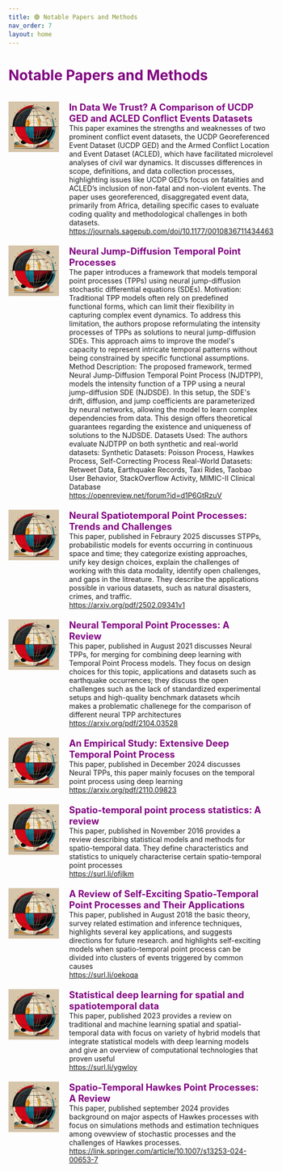```yaml
---
title: 🟣 Notable Papers and Methods
nav_order: 7
layout: home
---
```


<h1 style="color: purple;">Notable Papers and Methods</h1>
<br>

<div style="max-width: 100%;">
  <!-- START -->
<div style="display: flex; justify-content: space-between; align-items: stretch; margin-bottom: 20px;">
    <div style="display: flex; align-items: stretch;">
      <img src="/assets/images/thumb/in_data_we_trust_a_comparison_of_ucdp_ged_and_acled_conflict_events_datasets.jpg" alt="Logo" style="width: 100px; height: 100px; margin-right: 20px;">
      <div style="flex-grow: 1; display: flex; flex-direction: column; justify-content: space-between;">
        <p style="margin: 0; color: purple; font-size: 1.3em; font-weight: bold;">In Data We Trust? A Comparison of UCDP GED and ACLED Conflict Events Datasets</p>
        <p style="margin: 0;">This paper examines the strengths and weaknesses of two prominent conflict event datasets, the UCDP Georeferenced Event Dataset (UCDP GED) and the Armed Conflict Location and Event Dataset (ACLED), which have facilitated microlevel analyses of civil war dynamics. It discusses differences in scope, definitions, and data collection processes, highlighting issues like UCDP GED’s focus on fatalities and ACLED’s inclusion of non-fatal and non-violent events. The paper uses georeferenced, disaggregated event data, primarily from Africa, detailing specific cases to evaluate coding quality and methodological challenges in both datasets.</p>
        <p style="margin: 0;"><a href="https://journals.sagepub.com/doi/10.1177/0010836711434463"><i class="fa-regular fa-file-pdf"></i>https://journals.sagepub.com/doi/10.1177/0010836711434463</a> </p>
      </div>
    </div>
    <!-- <div style="color: lightgray; align-self: flex-start; margin-left: 10px; white-space: nowrap; font-size: 200%;">2022</div>  -->
  </div>

<div style="display: flex; justify-content: space-between; align-items: stretch; margin-bottom: 20px;">
    <div style="display: flex; align-items: stretch;">
      <img src="/assets/images/thumb/neural_jump-diffusion_temporal_point_processes.jpg" alt="Logo" style="width: 100px; height: 100px; margin-right: 20px;">
      <div style="flex-grow: 1; display: flex; flex-direction: column; justify-content: space-between;">
        <p style="margin: 0; color: purple; font-size: 1.3em; font-weight: bold;">Neural Jump-Diffusion Temporal Point Processes</p>
        <p style="margin: 0;">The paper introduces a framework that models temporal point processes (TPPs) using neural jump-diffusion stochastic differential equations (SDEs).  Motivation: Traditional TPP models often rely on predefined functional forms, which can limit their flexibility in capturing complex event dynamics. To address this limitation, the authors propose reformulating the intensity processes of TPPs as solutions to neural jump-diffusion SDEs. This approach aims to improve the model's capacity to represent intricate temporal patterns without being constrained by specific functional assumptions. Method Description: The proposed framework, termed Neural Jump-Diffusion Temporal Point Process (NJDTPP), models the intensity function of a TPP using a neural jump-diffusion SDE (NJDSDE). In this setup, the SDE's drift, diffusion, and jump coefficients are parameterized by neural networks, allowing the model to learn complex dependencies from data. This design offers theoretical guarantees regarding the existence and uniqueness of solutions to the NJDSDE. Datasets Used: The authors evaluate NJDTPP on both synthetic and real-world datasets: Synthetic Datasets: Poisson Process, Hawkes Process, Self-Correcting Process Real-World Datasets: Retweet Data, Earthquake Records, Taxi Rides, Taobao User Behavior, StackOverflow Activity, MIMIC-II Clinical Database</p>
        <p style="margin: 0;"><a href="https://openreview.net/forum?id=d1P6GtRzuV"><i class="fa-regular fa-file-pdf"></i>https://openreview.net/forum?id=d1P6GtRzuV</a> </p>
      </div>
    </div>
    <!-- <div style="color: lightgray; align-self: flex-start; margin-left: 10px; white-space: nowrap; font-size: 200%;">2022</div>  -->
  </div>

<div style="display: flex; justify-content: space-between; align-items: stretch; margin-bottom: 20px;">
    <div style="display: flex; align-items: stretch;">
      <img src="/assets/images/thumb/default_image.jpg" alt="Logo" style="width: 100px; height: 100px; margin-right: 20px;">
      <div style="flex-grow: 1; display: flex; flex-direction: column; justify-content: space-between;">
        <p style="margin: 0; color: purple; font-size: 1.3em; font-weight: bold;">Neural Spatiotemporal Point Processes: Trends and Challenges</p>
        <p style="margin: 0;">This paper, published in Febraury 2025 discusses STPPs, probabilistic models for events occurring in continuous space and time; they categorize existing approaches, unify key design choices, explain the challenges of working with this data modality, identify open challenges, and gaps in the litreature. They describe the applications possible in various datasets, such as natural disasters, crimes, and traffic.</p>
        <p style="margin: 0;"><a href="https://arxiv.org/pdf/2502.09341v1"><i class="fa-regular fa-file-pdf"></i>https://arxiv.org/pdf/2502.09341v1</a> </p>
      </div>
    </div>
    <!-- <div style="color: lightgray; align-self: flex-start; margin-left: 10px; white-space: nowrap; font-size: 200%;">2022</div>  -->
  </div>

<div style="display: flex; justify-content: space-between; align-items: stretch; margin-bottom: 20px;">
    <div style="display: flex; align-items: stretch;">
      <img src="/assets/images/thumb/default_image.jpg" alt="Logo" style="width: 100px; height: 100px; margin-right: 20px;">
      <div style="flex-grow: 1; display: flex; flex-direction: column; justify-content: space-between;">
        <p style="margin: 0; color: purple; font-size: 1.3em; font-weight: bold;">Neural Temporal Point Processes: A Review</p>
        <p style="margin: 0;">This paper, published in August 2021 discusses Neural TPPs, for merging for combining deep learning with Temporal Point Process models. They focus on design choices for this topic, applications and datasets such as earthquake occurrences; they discuss the open challenges such as the lack of standardized experimental setups and high-quality benchmark datasets whcih makes a problematic challenege for the comparison of different neural TPP architectures</p>
        <p style="margin: 0;"><a href="https://arxiv.org/pdf/2104.03528"><i class="fa-regular fa-file-pdf"></i>https://arxiv.org/pdf/2104.03528</a> </p>
      </div>
    </div>
    <!-- <div style="color: lightgray; align-self: flex-start; margin-left: 10px; white-space: nowrap; font-size: 200%;">2022</div>  -->
  </div>

<div style="display: flex; justify-content: space-between; align-items: stretch; margin-bottom: 20px;">
    <div style="display: flex; align-items: stretch;">
      <img src="/assets/images/thumb/default_image.jpg" alt="Logo" style="width: 100px; height: 100px; margin-right: 20px;">
      <div style="flex-grow: 1; display: flex; flex-direction: column; justify-content: space-between;">
        <p style="margin: 0; color: purple; font-size: 1.3em; font-weight: bold;">An Empirical Study: Extensive Deep Temporal Point Process</p>
        <p style="margin: 0;">This paper, published in December 2024 discusses Neural TPPs, this paper mainly focuses on the temporal point process using deep learning</p>
        <p style="margin: 0;"><a href="https://arxiv.org/pdf/2110.09823"><i class="fa-regular fa-file-pdf"></i>https://arxiv.org/pdf/2110.09823</a> </p>
      </div>
    </div>
    <!-- <div style="color: lightgray; align-self: flex-start; margin-left: 10px; white-space: nowrap; font-size: 200%;">2022</div>  -->
  </div>

<div style="display: flex; justify-content: space-between; align-items: stretch; margin-bottom: 20px;">
    <div style="display: flex; align-items: stretch;">
      <img src="/assets/images/thumb/default_image.jpg" alt="Logo" style="width: 100px; height: 100px; margin-right: 20px;">
      <div style="flex-grow: 1; display: flex; flex-direction: column; justify-content: space-between;">
        <p style="margin: 0; color: purple; font-size: 1.3em; font-weight: bold;">Spatio-temporal point process statistics: A review</p>
        <p style="margin: 0;">This paper, published in November 2016 provides a review describing statistical models and methods for spatio-temporal data. They define characteristics and statistics to uniquely characterise certain spatio-temporal point processes</p>
        <p style="margin: 0;"><a href="https://surl.li/ofjlkm"><i class="fa-regular fa-file-pdf"></i>https://surl.li/ofjlkm</a> </p>
      </div>
    </div>
    <!-- <div style="color: lightgray; align-self: flex-start; margin-left: 10px; white-space: nowrap; font-size: 200%;">2022</div>  -->
  </div>

<div style="display: flex; justify-content: space-between; align-items: stretch; margin-bottom: 20px;">
    <div style="display: flex; align-items: stretch;">
      <img src="/assets/images/thumb/default_image.jpg" alt="Logo" style="width: 100px; height: 100px; margin-right: 20px;">
      <div style="flex-grow: 1; display: flex; flex-direction: column; justify-content: space-between;">
        <p style="margin: 0; color: purple; font-size: 1.3em; font-weight: bold;">A Review of Self-Exciting Spatio-Temporal Point Processes and Their Applications</p>
        <p style="margin: 0;">This paper, published in August 2018 the basic theory, survey related estimation and inference techniques, highlights several key applications, and suggests directions for future research. and highlights self-exciting models when spatio-temporal point process can be divided into clusters of events triggered by common causes </p>
        <p style="margin: 0;"><a href="https://surl.li/oekoqa"><i class="fa-regular fa-file-pdf"></i>https://surl.li/oekoqa</a> </p>
      </div>
    </div>
    <!-- <div style="color: lightgray; align-self: flex-start; margin-left: 10px; white-space: nowrap; font-size: 200%;">2022</div>  -->
  </div>

<div style="display: flex; justify-content: space-between; align-items: stretch; margin-bottom: 20px;">
    <div style="display: flex; align-items: stretch;">
      <img src="/assets/images/thumb/default_image.jpg" alt="Logo" style="width: 100px; height: 100px; margin-right: 20px;">
      <div style="flex-grow: 1; display: flex; flex-direction: column; justify-content: space-between;">
        <p style="margin: 0; color: purple; font-size: 1.3em; font-weight: bold;">Statistical deep learning for spatial and spatiotemporal data</p>
        <p style="margin: 0;">This paper, published 2023 provides a review on traditional and machine learning spatial and spatial-temporal data with focus on variety of hybrid models that integrate statistical models with deep learning models and give an overview of computational technologies that proven useful</p>
        <p style="margin: 0;"><a href="https://surl.li/ygwloy"><i class="fa-regular fa-file-pdf"></i>https://surl.li/ygwloy</a> </p>
      </div>
    </div>
    <!-- <div style="color: lightgray; align-self: flex-start; margin-left: 10px; white-space: nowrap; font-size: 200%;">2022</div>  -->
  </div>

<div style="display: flex; justify-content: space-between; align-items: stretch; margin-bottom: 20px;">
    <div style="display: flex; align-items: stretch;">
      <img src="/assets/images/thumb/default_image.jpg" alt="Logo" style="width: 100px; height: 100px; margin-right: 20px;">
      <div style="flex-grow: 1; display: flex; flex-direction: column; justify-content: space-between;">
        <p style="margin: 0; color: purple; font-size: 1.3em; font-weight: bold;">Spatio-Temporal Hawkes Point Processes: A Review</p>
        <p style="margin: 0;">This paper, published september 2024 provides background on major aspects of Hawkes processes with focus on simulations methods and estimation techniques among ovewview of stochastic processes and the challenges of Hawkes processes.</p>
        <p style="margin: 0;"><a href="https://link.springer.com/article/10.1007/s13253-024-00653-7"><i class="fa-regular fa-file-pdf"></i>https://link.springer.com/article/10.1007/s13253-024-00653-7</a> </p>
      </div>
    </div>
    <!-- <div style="color: lightgray; align-self: flex-start; margin-left: 10px; white-space: nowrap; font-size: 200%;">2022</div>  -->
  </div>
<!-- STOP -->
</div>
